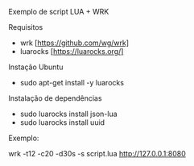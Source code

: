 Exemplo de script LUA + WRK

Requisitos

- wrk [https://github.com/wg/wrk]
- luarocks [https://luarocks.org/]

Instação Ubuntu
- sudo apt-get install -y luarocks

Instalação de dependências
- sudo luarocks install json-lua
- sudo luarocks install uuid


Exemplo:

wrk -t12 -c20 -d30s -s script.lua http://127.0.0.1:8080
